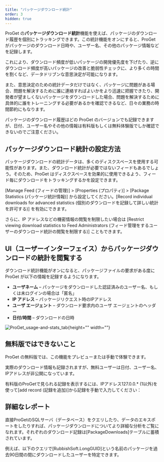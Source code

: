 ```yaml
---
title: "パッケージダウンロード統計"
order: 3
hidden: true
---
```


ProGet の**パッケージダウンロード統計**機能を使えば、パッケージのダウンロード履歴を個別にトラッキングできます。この統計機能をオンにすると、ProGet がパッケージのダウンロード日時や、ユーザー名、その他のパッケージ情報などを記録します。

これにより、ダウンロード頻度が低いパッケージの開発優先度を下げたり、逆にダウンロード頻度が高いパッケージの改善と脆弱性チェックに、より多くの時間を割くなど、データドリブンな意思決定が可能になります。

また、意思決定のための統計データだけではなく、パッケージに問題がある場合、問題を解決するために誰に連絡すればよいかをより迅速に把握できたり、開発者が望ましくないパッケージをダウンロードした場合、問題を解決するために具体的に誰をトレーニングする必要があるかを確認できるなど、日々の業務の時間節約にもなります。

パッケージのダウンロード履歴はどの ProGet のバージョンでも記録できますが、日付、ユーザー名やその他の情報は有料版もしくは無料体験版でしか確認できないのでご注意ください。

## パッケージダウンロード統計の設定方法
パッケージダウンロードの統計データは、多くのディスクスペースを使用する可能性があります。また、ダウンロード統計が必要ではないフィードもあるでしょう。そのため、ProGet はディスクスペースを効果的に使用できるよう、フィード毎にダウンロードをトラッキングするかを設定できます。

[Manage Feed (フィードの管理)] > [Properties (プロパティ)] > [Package Statistics (パッケージ統計情報)] から設定してください。[Record individual downloads for advanced statistics (個別のダウンロードを記録して詳しい統計を許可する)] を有効にできます。

さらに、IP アドレスなどの機密情報の閲覧を制限したい場合は [Restrict viewing download statistics to Feed Administrators (フィード管理をするユーザーのダウンロード統計の閲覧を制限する)] こともできます。

## UI（ユーザーインターフェイス）からパッケージダウンロードの統計を閲覧する

ダウンロード統計機能がオンになると、パッケージファイルの要求がある度に ProGet が以下の情報を記録するようになります。

* **ユーザネーム** – パッケージをダウンロードした認証済みのユーザー名、もしくは未ログインの場合は「匿名」
* **IP アドレス** – パッケージリクエスト時のIPアドレス
* **ユーザ エージェント** – ダウンロード要求内のユーザ エージェントのヘッダー
* **日付/時間** – ダウンロードの日時

![ProGet_usage-and-stats_tab](/resources/docs/ProGet_usage-and-stats_tab.png){height="" width=""}

## 無料版ではできないこと
ProGet の無料版では、この機能をプレビューまたは手動で体験できます。

実際のダウンロード情報も記録されますが、無料ユーザーは日付、ユーザー名、IPアドレスが非公開になっています。

有料版のProGetで見られる記録を表示するには、IPアドレス127.0.0.* (1以外)を使って[add record (記録を追加)]から記録を手動で入力してください：

## 詳細なレポート
直接ProGetのSQLサーバ（データベース）をクエリしたり、データのエキスポートをしたりすれば、パッケージダウンロードについてより詳細な分析をご覧になれます。それぞれのダウンロード記録は[PackageDownloads]テーブルに蓄積されています。

例えば、以下のクエリで[RubbishSoft.LongGUID]という名前のパッケージを過去90日間の間にダウンロードしたユーザーを特定できます。
